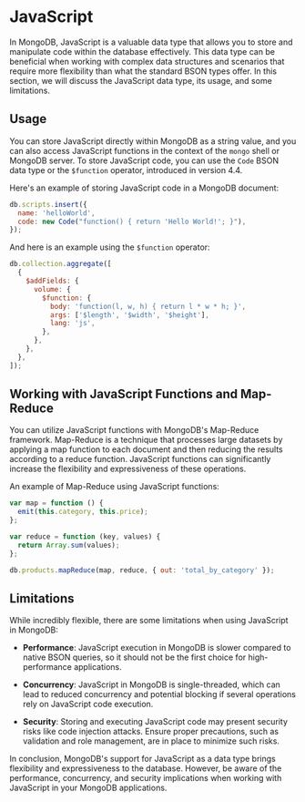 # JavaScript

In MongoDB, JavaScript is a valuable data type that allows you to store and manipulate code within the database effectively. This data type can be beneficial when working with complex data structures and scenarios that require more flexibility than what the standard BSON types offer. In this section, we will discuss the JavaScript data type, its usage, and some limitations.

## Usage

You can store JavaScript directly within MongoDB as a string value, and you can also access JavaScript functions in the context of the `mongo` shell or MongoDB server. To store JavaScript code, you can use the `Code` BSON data type or the `$function` operator, introduced in version 4.4.

Here's an example of storing JavaScript code in a MongoDB document:

```javascript
db.scripts.insert({
  name: 'helloWorld',
  code: new Code("function() { return 'Hello World!'; }"),
});
```

And here is an example using the `$function` operator:

```javascript
db.collection.aggregate([
  {
    $addFields: {
      volume: {
        $function: {
          body: 'function(l, w, h) { return l * w * h; }',
          args: ['$length', '$width', '$height'],
          lang: 'js',
        },
      },
    },
  },
]);
```

## Working with JavaScript Functions and Map-Reduce

You can utilize JavaScript functions with MongoDB's Map-Reduce framework. Map-Reduce is a technique that processes large datasets by applying a map function to each document and then reducing the results according to a reduce function. JavaScript functions can significantly increase the flexibility and expressiveness of these operations.

An example of Map-Reduce using JavaScript functions:

```javascript
var map = function () {
  emit(this.category, this.price);
};

var reduce = function (key, values) {
  return Array.sum(values);
};

db.products.mapReduce(map, reduce, { out: 'total_by_category' });
```

## Limitations

While incredibly flexible, there are some limitations when using JavaScript in MongoDB:

- **Performance**: JavaScript execution in MongoDB is slower compared to native BSON queries, so it should not be the first choice for high-performance applications.

- **Concurrency**: JavaScript in MongoDB is single-threaded, which can lead to reduced concurrency and potential blocking if several operations rely on JavaScript code execution.

- **Security**: Storing and executing JavaScript code may present security risks like code injection attacks. Ensure proper precautions, such as validation and role management, are in place to minimize such risks.

In conclusion, MongoDB's support for JavaScript as a data type brings flexibility and expressiveness to the database. However, be aware of the performance, concurrency, and security implications when working with JavaScript in your MongoDB applications.
